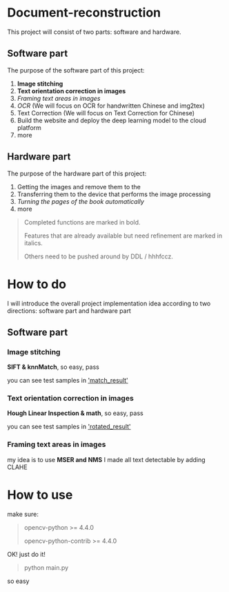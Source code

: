 # Document-reconstruction

This project will consist of two parts: software and hardware.

## Software part

The purpose of the software part of this project:

1. **Image stitching**
2. **Text orientation correction in images**
3. *Framing text areas in images*
4. *OCR* (We will focus on OCR for handwritten Chinese and img2tex)
5. Text Correction (We will focus on Text Correction for Chinese)
6. Build the website and deploy the deep learning model to the cloud platform
7. more

## Hardware part

The purpose of the hardware part of this project:

1. Getting the images and remove them to the 
2. Transferring them to the device that performs the image processing
3. *Turning the pages of the book automatically*
4. more

> Completed functions are marked in bold.
> 
> Features that are already available but need refinement are marked in italics.
> 
> Others need to be pushed around by DDL / hhhfccz.

# How to do

I will introduce the overall project implementation idea according to two directions: software part and hardware part

## Software part

### Image stitching

**SIFT & knnMatch**, so easy, pass

you can see test samples in ['match_result'](https://github.com/hhhfccz/Document-reconstruction/tree/main/match_result)

### Text orientation correction in images

**Hough Linear Inspection & math**, so easy, pass

you can see test samples in ['rotated_result'](https://github.com/hhhfccz/Document-reconstruction/tree/main/rotated_result)

### Framing text areas in images

my idea is to use **MSER and NMS**
I made all text detectable by adding CLAHE

# How to use

make sure:

> opencv-python >= 4.4.0
> 
> opencv-python-contrib >= 4.4.0

OK! just do it!

> python main.py

so easy